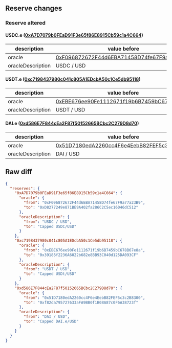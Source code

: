 ## Reserve changes

### Reserve altered

#### USDC.e ([0xA7D7079b0FEaD91F3e65f86E8915Cb59c1a4C664](https://snowscan.xyz/address/0xA7D7079b0FEaD91F3e65f86E8915Cb59c1a4C664))

| description | value before | value after |
| --- | --- | --- |
| oracle | [0xF096872672F44d6EBA71458D74fe67F9a77a23B9](https://snowscan.xyz/address/0xF096872672F44d6EBA71458D74fe67F9a77a23B9) | [0xD8277249e871BE9A402fa286C2C5ec16046dC512](https://snowscan.xyz/address/0xD8277249e871BE9A402fa286C2C5ec16046dC512) |
| oracleDescription | USDC / USD | Capped USDC/USD |


#### USDT.e ([0xc7198437980c041c805A1EDcbA50c1Ce5db95118](https://snowscan.xyz/address/0xc7198437980c041c805A1EDcbA50c1Ce5db95118))

| description | value before | value after |
| --- | --- | --- |
| oracle | [0xEBE676ee90Fe1112671f19b6B7459bC678B67e8a](https://snowscan.xyz/address/0xEBE676ee90Fe1112671f19b6B7459bC678B67e8a) | [0x39185f2236A6022b682e8BB93C040d125DA093CF](https://snowscan.xyz/address/0x39185f2236A6022b682e8BB93C040d125DA093CF) |
| oracleDescription | USDT / USD | Capped USDt/USD |


#### DAI.e ([0xd586E7F844cEa2F87f50152665BCbc2C279D8d70](https://snowscan.xyz/address/0xd586E7F844cEa2F87f50152665BCbc2C279D8d70))

| description | value before | value after |
| --- | --- | --- |
| oracle | [0x51D7180edA2260cc4F6e4EebB82FEF5c3c2B8300](https://snowscan.xyz/address/0x51D7180edA2260cc4F6e4EebB82FEF5c3c2B8300) | [0xf82da795727633aFA9BB0f1B08A87c0F6A38723f](https://snowscan.xyz/address/0xf82da795727633aFA9BB0f1B08A87c0F6A38723f) |
| oracleDescription | DAI / USD | Capped DAI.e/USD |


## Raw diff

```json
{
  "reserves": {
    "0xA7D7079b0FEaD91F3e65f86E8915Cb59c1a4C664": {
      "oracle": {
        "from": "0xF096872672F44d6EBA71458D74fe67F9a77a23B9",
        "to": "0xD8277249e871BE9A402fa286C2C5ec16046dC512"
      },
      "oracleDescription": {
        "from": "USDC / USD",
        "to": "Capped USDC/USD"
      }
    },
    "0xc7198437980c041c805A1EDcbA50c1Ce5db95118": {
      "oracle": {
        "from": "0xEBE676ee90Fe1112671f19b6B7459bC678B67e8a",
        "to": "0x39185f2236A6022b682e8BB93C040d125DA093CF"
      },
      "oracleDescription": {
        "from": "USDT / USD",
        "to": "Capped USDt/USD"
      }
    },
    "0xd586E7F844cEa2F87f50152665BCbc2C279D8d70": {
      "oracle": {
        "from": "0x51D7180edA2260cc4F6e4EebB82FEF5c3c2B8300",
        "to": "0xf82da795727633aFA9BB0f1B08A87c0F6A38723f"
      },
      "oracleDescription": {
        "from": "DAI / USD",
        "to": "Capped DAI.e/USD"
      }
    }
  }
}
```